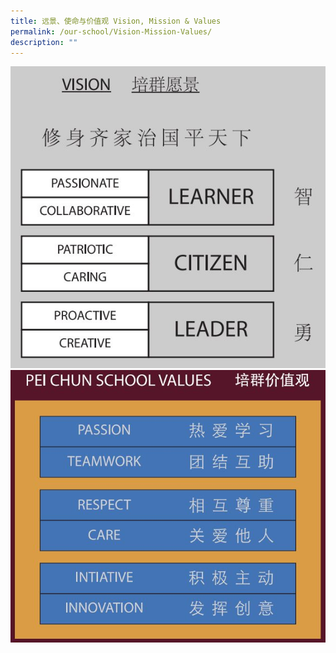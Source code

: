 ```yaml
---
title: 远景、使命与价值观 Vision, Mission & Values
permalink: /our-school/Vision-Mission-Values/
description: ""
---
```

![vision](/images/Our%20School/vision.jpg)
![values](/images/Our%20School/values.jpg)